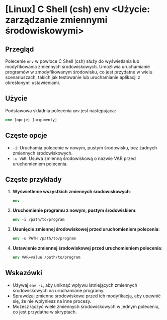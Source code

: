# [Linux] C Shell (csh) env <Użycie: zarządzanie zmiennymi środowiskowymi>

## Przegląd
Polecenie `env` w powłoce C Shell (csh) służy do wyświetlania lub modyfikowania zmiennych środowiskowych. Umożliwia uruchamianie programów w zmodyfikowanym środowisku, co jest przydatne w wielu scenariuszach, takich jak testowanie lub uruchamianie aplikacji z określonymi ustawieniami.

## Użycie
Podstawowa składnia polecenia `env` jest następująca:

```csh
env [opcje] [argumenty]
```

## Częste opcje
- `-i`: Uruchamia polecenie w nowym, pustym środowisku, bez żadnych zmiennych środowiskowych.
- `-u VAR`: Usuwa zmienną środowiskową o nazwie VAR przed uruchomieniem polecenia.

## Częste przykłady
1. **Wyświetlenie wszystkich zmiennych środowiskowych**:
   ```csh
   env
   ```

2. **Uruchomienie programu z nowym, pustym środowiskiem**:
   ```csh
   env -i /path/to/program
   ```

3. **Usunięcie zmiennej środowiskowej przed uruchomieniem polecenia**:
   ```csh
   env -u PATH /path/to/program
   ```

4. **Ustawienie zmiennej środowiskowej przed uruchomieniem polecenia**:
   ```csh
   env VAR=value /path/to/program
   ```

## Wskazówki
- Używaj `env -i`, aby uniknąć wpływu istniejących zmiennych środowiskowych na uruchamiane programy.
- Sprawdzaj zmienne środowiskowe przed ich modyfikacją, aby upewnić się, że nie wpłyniesz na inne procesy.
- Możesz łączyć wiele zmiennych środowiskowych w jednym poleceniu, co jest przydatne w skryptach.